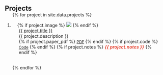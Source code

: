 <h2 id="projects" style="margin: 2px 0px -15px;">Projects</h2>

<div class="publications">
<ol class="bibliography">

{% for project in site.data.projects %}

<li>
<div class="pub-row">
  <div class="col-sm-3 abbr" style="position: relative;padding-right: 15px;padding-left: 15px;">
    {% if project.image %} 
    <img src="{{ project.image }}" class="teaser img-fluid z-depth-1" style="width=100;height=40%">
    {% endif %}
  </div>
  <div class="col-sm-9" style="position: relative;padding-right: 15px;padding-left: 20px;">
    <div class="title"><a href="{{ project.code }}">{{ project.title }}</a></div>
    <div class="description">{{ project.description }}</div>
    <div class="links">
      {% if project.paper_pdf %} 
      <a href="{{ project.paper_pdf }}" class="btn btn-sm z-depth-0" role="button" target="_blank" style="font-size:12px;">PDF</a>
      {% endif %}
      {% if project.code %} 
      <a href="{{ project.code }}" class="btn btn-sm z-depth-0" role="button" target="_blank" style="font-size:12px;">Code</a>
      {% endif %}
      {% if project.notes %} 
      <strong> <i style="color:#e74d3c">{{ project.notes }}</i></strong>
      {% endif %}
    </div>
  </div>
</div>
</li>
<br>

{% endfor %}

</ol>
</div>
